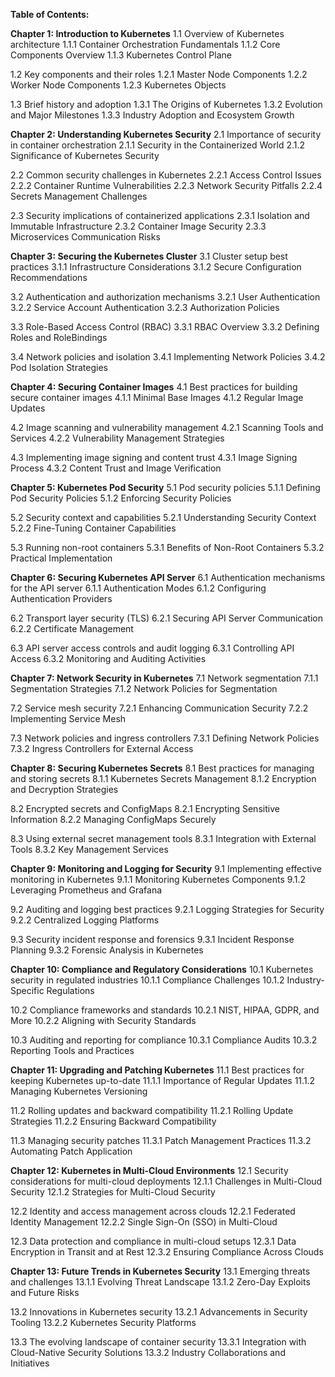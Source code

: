 **Table of Contents:**

**Chapter 1: Introduction to Kubernetes**
1.1 Overview of Kubernetes architecture
   1.1.1 Container Orchestration Fundamentals
   1.1.2 Core Components Overview
   1.1.3 Kubernetes Control Plane

1.2 Key components and their roles
   1.2.1 Master Node Components
   1.2.2 Worker Node Components
   1.2.3 Kubernetes Objects

1.3 Brief history and adoption
   1.3.1 The Origins of Kubernetes
   1.3.2 Evolution and Major Milestones
   1.3.3 Industry Adoption and Ecosystem Growth

**Chapter 2: Understanding Kubernetes Security**
2.1 Importance of security in container orchestration
   2.1.1 Security in the Containerized World
   2.1.2 Significance of Kubernetes Security

2.2 Common security challenges in Kubernetes
   2.2.1 Access Control Issues
   2.2.2 Container Runtime Vulnerabilities
   2.2.3 Network Security Pitfalls
   2.2.4 Secrets Management Challenges

2.3 Security implications of containerized applications
   2.3.1 Isolation and Immutable Infrastructure
   2.3.2 Container Image Security
   2.3.3 Microservices Communication Risks

**Chapter 3: Securing the Kubernetes Cluster**
3.1 Cluster setup best practices
   3.1.1 Infrastructure Considerations
   3.1.2 Secure Configuration Recommendations

3.2 Authentication and authorization mechanisms
   3.2.1 User Authentication
   3.2.2 Service Account Authentication
   3.2.3 Authorization Policies

3.3 Role-Based Access Control (RBAC)
   3.3.1 RBAC Overview
   3.3.2 Defining Roles and RoleBindings

3.4 Network policies and isolation
   3.4.1 Implementing Network Policies
   3.4.2 Pod Isolation Strategies

**Chapter 4: Securing Container Images**
4.1 Best practices for building secure container images
   4.1.1 Minimal Base Images
   4.1.2 Regular Image Updates

4.2 Image scanning and vulnerability management
   4.2.1 Scanning Tools and Services
   4.2.2 Vulnerability Management Strategies

4.3 Implementing image signing and content trust
   4.3.1 Image Signing Process
   4.3.2 Content Trust and Image Verification

**Chapter 5: Kubernetes Pod Security**
5.1 Pod security policies
   5.1.1 Defining Pod Security Policies
   5.1.2 Enforcing Security Policies

5.2 Security context and capabilities
   5.2.1 Understanding Security Context
   5.2.2 Fine-Tuning Container Capabilities

5.3 Running non-root containers
   5.3.1 Benefits of Non-Root Containers
   5.3.2 Practical Implementation

**Chapter 6: Securing Kubernetes API Server**
6.1 Authentication mechanisms for the API server
   6.1.1 Authentication Modes
   6.1.2 Configuring Authentication Providers

6.2 Transport layer security (TLS)
   6.2.1 Securing API Server Communication
   6.2.2 Certificate Management

6.3 API server access controls and audit logging
   6.3.1 Controlling API Access
   6.3.2 Monitoring and Auditing Activities

**Chapter 7: Network Security in Kubernetes**
7.1 Network segmentation
   7.1.1 Segmentation Strategies
   7.1.2 Network Policies for Segmentation

7.2 Service mesh security
   7.2.1 Enhancing Communication Security
   7.2.2 Implementing Service Mesh

7.3 Network policies and ingress controllers
   7.3.1 Defining Network Policies
   7.3.2 Ingress Controllers for External Access

**Chapter 8: Securing Kubernetes Secrets**
8.1 Best practices for managing and storing secrets
   8.1.1 Kubernetes Secrets Management
   8.1.2 Encryption and Decryption Strategies

8.2 Encrypted secrets and ConfigMaps
   8.2.1 Encrypting Sensitive Information
   8.2.2 Managing ConfigMaps Securely

8.3 Using external secret management tools
   8.3.1 Integration with External Tools
   8.3.2 Key Management Services

**Chapter 9: Monitoring and Logging for Security**
9.1 Implementing effective monitoring in Kubernetes
   9.1.1 Monitoring Kubernetes Components
   9.1.2 Leveraging Prometheus and Grafana

9.2 Auditing and logging best practices
   9.2.1 Logging Strategies for Security
   9.2.2 Centralized Logging Platforms

9.3 Security incident response and forensics
   9.3.1 Incident Response Planning
   9.3.2 Forensic Analysis in Kubernetes

**Chapter 10: Compliance and Regulatory Considerations**
10.1 Kubernetes security in regulated industries
    10.1.1 Compliance Challenges
    10.1.2 Industry-Specific Regulations

10.2 Compliance frameworks and standards
    10.2.1 NIST, HIPAA, GDPR, and More
    10.2.2 Aligning with Security Standards

10.3 Auditing and reporting for compliance
    10.3.1 Compliance Audits
    10.3.2 Reporting Tools and Practices

**Chapter 11: Upgrading and Patching Kubernetes**
11.1 Best practices for keeping Kubernetes up-to-date
    11.1.1 Importance of Regular Updates
    11.1.2 Managing Kubernetes Versioning

11.2 Rolling updates and backward compatibility
    11.2.1 Rolling Update Strategies
    11.2.2 Ensuring Backward Compatibility

11.3 Managing security patches
    11.3.1 Patch Management Practices
    11.3.2 Automating Patch Application

**Chapter 12: Kubernetes in Multi-Cloud Environments**
12.1 Security considerations for multi-cloud deployments
    12.1.1 Challenges in Multi-Cloud Security
    12.1.2 Strategies for Multi-Cloud Security

12.2 Identity and access management across clouds
    12.2.1 Federated Identity Management
    12.2.2 Single Sign-On (SSO) in Multi-Cloud

12.3 Data protection and compliance in multi-cloud setups
    12.3.1 Data Encryption in Transit and at Rest
    12.3.2 Ensuring Compliance Across Clouds

**Chapter 13: Future Trends in Kubernetes Security**
13.1 Emerging threats and challenges
    13.1.1 Evolving Threat Landscape
    13.1.2 Zero-Day Exploits and Future Risks

13.2 Innovations in Kubernetes security
    13.2.1 Advancements in Security Tooling
    13.2.2 Kubernetes Security Platforms

13.3 The evolving landscape of container security
    13.3.1 Integration with Cloud-Native Security Solutions
    13.3.2 Industry Collaborations and Initiatives
